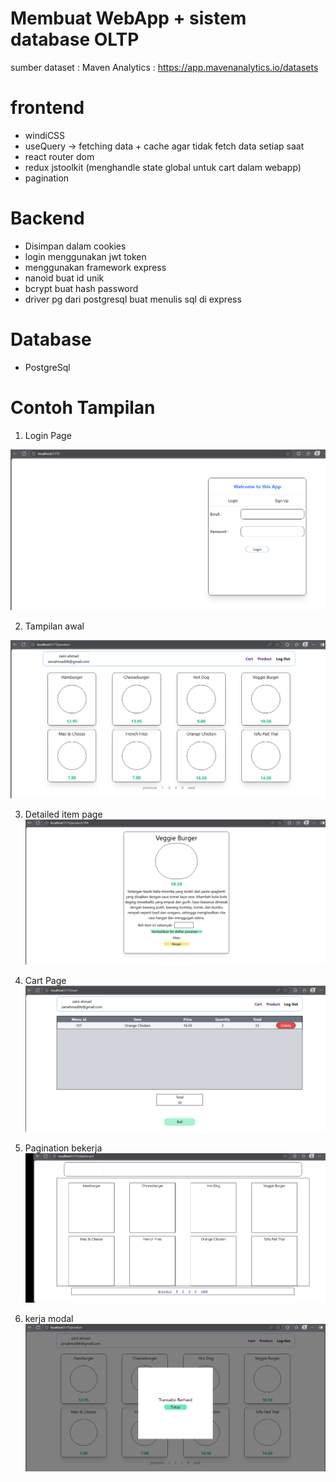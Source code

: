 # Membuat WebApp + sistem database OLTP
sumber dataset : Maven Analytics : https://app.mavenanalytics.io/datasets

# frontend
- windiCSS
- useQuery -> fetching data + cache agar tidak fetch data setiap saat
- react router dom
- redux jstoolkit (menghandle state global untuk cart dalam webapp)
- pagination

# Backend
- Disimpan dalam cookies
- login menggunakan jwt token
- menggunakan framework express
- nanoid buat id unik
- bcrypt buat hash password
- driver pg dari postgresql buat menulis sql di express

# Database
- PostgreSql

# Contoh Tampilan

1. Login Page

![login](./image/authLogin.PNG)

2. Tampilan awal 

![landing](./image/landing.PNG)

3. Detailed item page
![detail](./image/detail.PNG)

4. Cart Page
![cart](./image/cart.png)

5. Pagination bekerja
![alt text](./image/pagination.gif)

6. kerja modal
![modal](./image/modal.png)